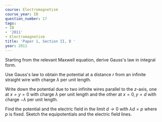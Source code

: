 ```yaml
---
course: Electromagnetism
course_year: IB
question_number: 17
tags:
- IB
- '2011'
- Electromagnetism
title: 'Paper 1, Section II, D '
year: 2011
---
```




Starting from the relevant Maxwell equation, derive Gauss's law in integral form.

Use Gauss's law to obtain the potential at a distance $r$ from an infinite straight wire with charge $\lambda$ per unit length.

Write down the potential due to two infinite wires parallel to the $z$-axis, one at $x=y=0$ with charge $\lambda$ per unit length and the other at $x=0, y=d$ with charge $-\lambda$ per unit length.

Find the potential and the electric field in the limit $d \rightarrow 0$ with $\lambda d=p$ where $p$ is fixed. Sketch the equipotentials and the electric field lines.